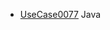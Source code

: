   * [UseCase0077](https://github.com/DomainDrivenArchitecture/ddaRequirement/blob/master/en/requirements/UseCase0077.md) Java